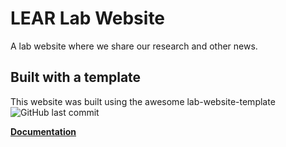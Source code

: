 # LEAR Lab Website

A lab website where we share our research and other news.

## Built with a template

This website was built using the awesome lab-website-template ![GitHub last commit](https://img.shields.io/github/last-commit/greenelab/lab-website-template)

[**Documentation**](https://greene-lab.gitbook.io/lab-website-template-docs)
